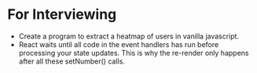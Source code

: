 # For Interviewing
-   Create a program to extract a heatmap of users in vanilla javascript.
-   React waits until all code in the event handlers has run before processing your state updates. This is why the re-render only happens after all these setNumber() calls.